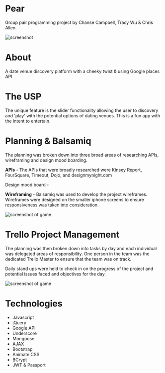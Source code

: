 # Pear
Group pair programming project by 
Chanse Campbell,
Tracy Wu &
Chris Allen.

![screenshot](https://scontent.xx.fbcdn.net/v/t1.0-9/13501927_10157028408680394_6467797490148324132_n.jpg?oh=c475da5f9073b70fec86442bc15c611e&oe=58090EE9)

# About

A date venue discovery platform with a cheeky twist & using Google places API





# The USP


The unique feature is the slider functionality allowing the user to discovery and 'play' with the potential options of dating venues. This is a fun app with the intent to entertain. 


# Planning & Balsamiq
The planning was broken down into three broad areas of researching APIs, wireframing and design mood boarding. 

**APIs** - The APIs that were broadly researched were Kinsey Report, FourSquare, Timeout, Dojo, and designmynight.com

Design mood board - 


**Wireframing** - Balsamiq was used to develop the project wireframes. Wireframes were designed on the smaller iphone screens to ensure responsiveness was taken into consideration. 

![screenshot of game](https://scontent-lhr3-1.xx.fbcdn.net/v/t1.0-9/13174102_10156849698435394_2562783894636386273_n.jpg?oh=b41769a1c88ce33fce32b0334cb3f384&oe=57E78A5D)





# Trello Project Management

The planning was then broken down into tasks by day and each individual was delegated areas of responsibility. One person in the team was the dedicated Trello Master to ensure that the team was on track. 

Daily stand ups were held to check in on the progress of the project and potential issues faced and objectives for the day. 


![screenshot of game](https://scontent-lhr3-1.xx.fbcdn.net/v/t1.0-9/13239278_10156849698430394_4518648783847192412_n.jpg?oh=1b33cb9bc8e80f2729b605390fa206ef&oe=57D798EF)





# Technologies


- Javascript
- jQuery
- Google API
- Underscore
- Mongoose
- AJAX
- Bootstrap
- Animate CSS
- BCrypt
- JWT & Passport








